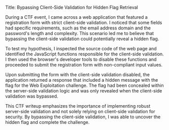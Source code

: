 Title: Bypassing Client-Side Validation for Hidden Flag Retrieval

During a CTF event, I came across a web application that featured a registration form with strict client-side validation. I noticed that some fields had specific requirements, such as the email address domain and the password's length and complexity. This scenario led me to believe that bypassing the client-side validation could potentially reveal a hidden flag.

To test my hypothesis, I inspected the source code of the web page and identified the JavaScript functions responsible for the client-side validation. I then used the browser's developer tools to disable these functions and proceeded to submit the registration form with non-compliant input values.

Upon submitting the form with the client-side validation disabled, the application returned a response that included a hidden message with the flag for the Web Exploitation challenge. The flag had been concealed within the server-side validation logic and was only revealed when the client-side validation was bypassed.

This CTF writeup emphasizes the importance of implementing robust server-side validation and not solely relying on client-side validation for security. By bypassing the client-side validation, I was able to uncover the hidden flag and complete the challenge.
